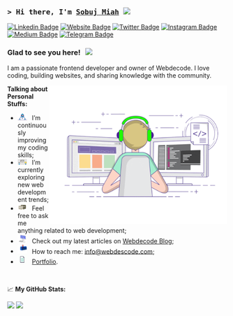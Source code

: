 ### <samp>&gt; Hi there, I'm <a href="https://www.webdescode.com" target="_blank">Sobuj Miah</a> <img src="https://media.giphy.com/media/hvRJCLFzcasrR4ia7z/giphy.gif" width="25"> </samp>

[![Linkedin Badge](https://img.shields.io/badge/-LinkedIn-0e76a8?style=flat-square&logo=Linkedin&logoColor=white)](https://linkedin.com/in/fsobujmiah)
[![Website Badge](https://img.shields.io/badge/Website-3b5998?style=flat-square&logo=google-chrome&logoColor=white)](https://www.webdescode.com)
[![Twitter Badge](https://img.shields.io/badge/-Twitter-00acee?style=flat-square&logo=Twitter&logoColor=white)](https://twitter.com/webdescode)
[![Instagram Badge](https://img.shields.io/badge/-Instagram-e4405f?style=flat-square&logo=Instagram&logoColor=white)](https://instagram.com/fsobujmiah/)
[![Medium Badge](https://img.shields.io/badge/medium-%2312100E.svg?&style=for-square&logo=medium&logoColor=white)](https://fsobujmiah.medium.com/)
[![Telegram Badge](https://img.shields.io/badge/-Telegram-0088cc?style=flat-square&logo=Telegram&logoColor=white)](https://t.me/sobujmiah01)

### Glad to see you here! &nbsp; ![](https://visitor-badge.glitch.me/badge?page_id=sobujmiah01.sobujmiah01)

I am a passionate frontend developer and owner of Webdecode. I love coding, building websites, and sharing knowledge with the community.

<img align="right" alt="GIF" src="assets/coding.gif" width="408" height="318" />
  

**Talking about Personal Stuffs:**

- <img src="assets/developer.gif?raw=true" width="21" />&nbsp;&nbsp; I’m continuously improving my coding skills;
- <img src="assets/lightning.gif?raw=true" width="21" />&nbsp;&nbsp; I’m currently exploring new web development trends;
- <img src="assets/message.gif?raw=true" width="21" />&nbsp;&nbsp; Feel free to ask me anything related to web development;
- <img src="assets/laptop.gif?raw=true" width="21" />&nbsp;&nbsp; Check out my latest articles on [Webdecode Blog](https://www.webdescode.com/);
- <img src="assets/letterbox.gif?raw=true" width="21" />&nbsp;&nbsp; How to reach me: info@webdescode.com;
- <img src="assets/doc.gif?raw=true" width="21" />&nbsp;&nbsp; [Portfolio](https://www.sobujmiah.com).

</br>

📈 **My GitHub Stats:**

<p>
  <img height="180em" src="https://github-readme-stats.vercel.app/api?username=sobujmiah01&show_icons=true&hide_border=true&&count_private=true&include_all_commits=true" />
  <img height="180em" src="https://github-readme-stats.vercel.app/api/top-langs/?username=sobujmiah01&exclude_repo=KNN-Image-Classification&show_icons=true&hide_border=true&layout=compact&langs_count=8"/>
</p>
